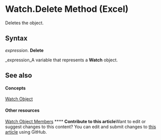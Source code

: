 
# Watch.Delete Method (Excel)

Deletes the object.


## Syntax

 _expression_. **Delete**

 _expression_A variable that represents a  **Watch** object.


## See also


#### Concepts


 [Watch Object](21b84863-55a8-e942-1941-bbe81ec3c7e2.md)
#### Other resources


 [Watch Object Members](c133b6d5-f147-458b-0d4e-12b6d015e64c.md)
****   **Contribute to this article**Want to edit or suggest changes to this content? You can edit and submit changes to  [this article](https://github.com/jhershey00/VBA_Excel_Test/OpenXMLCon/articles/ed9c57a3-c52c-9ebe-922f-db057d8eefe1.md) using GitHub.

